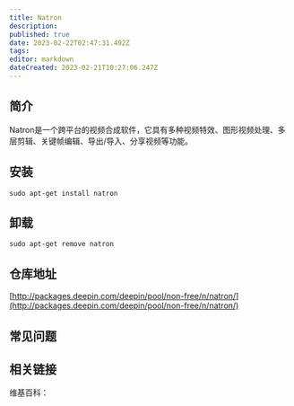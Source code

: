 ```yaml
---
title: Natron
description: 
published: true
date: 2023-02-22T02:47:31.492Z
tags: 
editor: markdown
dateCreated: 2023-02-21T10:27:06.247Z
---
```


## 简介

Natron是一个跨平台的视频合成软件，它具有多种视频特效、图形视频处理、多层剪辑、关键帧编辑、导出/导入、分享视频等功能。

## 安装

`sudo apt-get install natron`

## 卸载

`sudo apt-get remove natron`

## 仓库地址

[http://packages.deepin.com/deepin/pool/non-free/n/natron/](http://packages.deepin.com/deepin/pool/non-free/n/natron/)

## 常见问题

## 相关链接

维基百科：
